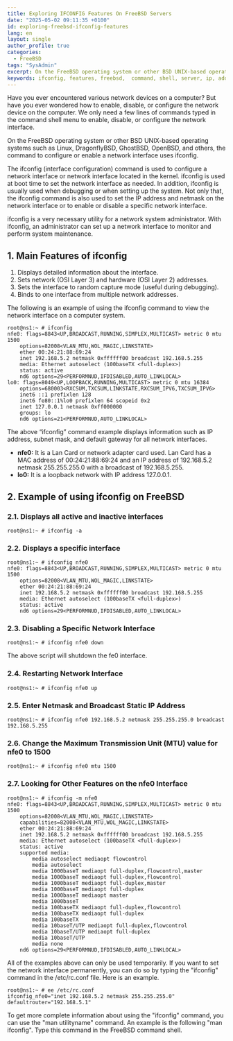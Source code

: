 ```yaml
---
title: Exploring IFCONFIG Features On FreeBSD Servers
date: "2025-05-02 09:11:35 +0100"
id: exploring-freebsd-ifconfig-features
lang: en
layout: single
author_profile: true
categories:
  - FreeBSD
tags: "SysAdmin"
excerpt: On the FreeBSD operating system or other BSD UNIX-based operating systems such as Linux, DragonflyBSD, GhostBSD, OpenBSD, and others, the command to configure or enable a network interface uses ifconfig
keywords: ifconfig, features, freebsd,  command, shell, server, ip, address, network, land, card, interface
---
```


Have you ever encountered various network devices on a computer? But have you ever wondered how to enable, disable, or configure the network device on the computer. We only need a few lines of commands typed in the command shell menu to enable, disable, or configure the network interface.

On the FreeBSD operating system or other BSD UNIX-based operating systems such as Linux, DragonflyBSD, GhostBSD, OpenBSD, and others, the command to configure or enable a network interface uses ifconfig.

The ifconfig (interface configuration) command is used to configure a network interface or network interface located in the kernel. ifconfig is used at boot time to set the network interface as needed. In addition, ifconfig is usually used when debugging or when setting up the system. Not only that, the ifconfig command is also used to set the IP address and netmask on the network interface or to enable or disable a specific network interface.

ifconfig is a very necessary utility for a network system administrator. With ifconfig, an administrator can set up a network interface to monitor and perform system maintenance.

## 1. Main Features of ifconfig
1. Displays detailed information about the interface.
2. Sets network (OSI Layer 3) and hardware (OSI Layer 2) addresses.
3. Sets the interface to random capture mode (useful during debugging).
4. Binds to one interface from multiple network addresses.

The following is an example of using the ifconfig command to view the network interface on a computer system.

```
root@ns1:~ # ifconfig
nfe0: flags=8843<UP,BROADCAST,RUNNING,SIMPLEX,MULTICAST> metric 0 mtu 1500
	options=82008<VLAN_MTU,WOL_MAGIC,LINKSTATE>
	ether 00:24:21:88:69:24
	inet 192.168.5.2 netmask 0xffffff00 broadcast 192.168.5.255
	media: Ethernet autoselect (100baseTX <full-duplex>)
	status: active
	nd6 options=29<PERFORMNUD,IFDISABLED,AUTO_LINKLOCAL>
lo0: flags=8049<UP,LOOPBACK,RUNNING,MULTICAST> metric 0 mtu 16384
	options=680003<RXCSUM,TXCSUM,LINKSTATE,RXCSUM_IPV6,TXCSUM_IPV6>
	inet6 ::1 prefixlen 128
	inet6 fe80::1%lo0 prefixlen 64 scopeid 0x2
	inet 127.0.0.1 netmask 0xff000000
	groups: lo
	nd6 options=21<PERFORMNUD,AUTO_LINKLOCAL>
```

The above “ifconfig” command example displays information such as IP address, subnet mask, and default gateway for all network interfaces.

- **nfe0:** It is a Lan Card or network adapter card used. Lan Card has a MAC address of 00:24:21:88:69:24 and an IP address of 192.168.5.2 netmask 255.255.255.0 with a broadcast of 192.168.5.255.
- **lo0:** It is a loopback network with IP address 127.0.0.1.


## 2. Example of using ifconfig on FreeBSD
### 2.1. Displays all active and inactive interfaces

```
root@ns1:~ # ifconfig -a
```

### 2.2. Displays a specific interface

```
root@ns1:~ # ifconfig nfe0
nfe0: flags=8843<UP,BROADCAST,RUNNING,SIMPLEX,MULTICAST> metric 0 mtu 1500
	options=82008<VLAN_MTU,WOL_MAGIC,LINKSTATE>
	ether 00:24:21:88:69:24
	inet 192.168.5.2 netmask 0xffffff00 broadcast 192.168.5.255
	media: Ethernet autoselect (100baseTX <full-duplex>)
	status: active
	nd6 options=29<PERFORMNUD,IFDISABLED,AUTO_LINKLOCAL>
```


### 2.3. Disabling a Specific Network Interface

```
root@ns1:~ # ifconfig nfe0 down
```

The above script will shutdown the fe0 interface.

### 2.4. Restarting Network Interface
```
root@ns1:~ # ifconfig nfe0 up
```

### 2.5. Enter Netmask and Broadcast Static IP Address
```
root@ns1:~ # ifconfig nfe0 192.168.5.2 netmask 255.255.255.0 broadcast 192.168.5.255
```
### 2.6. Change the Maximum Transmission Unit (MTU) value for nfe0 to 1500
```
root@ns1:~ # ifconfig nfe0 mtu 1500
```

### 2.7. Looking for Other Features on the nfe0 Interface
```
root@ns1:~ # ifconfig -m nfe0
nfe0: flags=8843<UP,BROADCAST,RUNNING,SIMPLEX,MULTICAST> metric 0 mtu 1500
	options=82008<VLAN_MTU,WOL_MAGIC,LINKSTATE>
	capabilities=82008<VLAN_MTU,WOL_MAGIC,LINKSTATE>
	ether 00:24:21:88:69:24
	inet 192.168.5.2 netmask 0xffffff00 broadcast 192.168.5.255
	media: Ethernet autoselect (100baseTX <full-duplex>)
	status: active
	supported media:
		media autoselect mediaopt flowcontrol
		media autoselect
		media 1000baseT mediaopt full-duplex,flowcontrol,master
		media 1000baseT mediaopt full-duplex,flowcontrol
		media 1000baseT mediaopt full-duplex,master
		media 1000baseT mediaopt full-duplex
		media 1000baseT mediaopt master
		media 1000baseT
		media 100baseTX mediaopt full-duplex,flowcontrol
		media 100baseTX mediaopt full-duplex
		media 100baseTX
		media 10baseT/UTP mediaopt full-duplex,flowcontrol
		media 10baseT/UTP mediaopt full-duplex
		media 10baseT/UTP
		media none
	nd6 options=29<PERFORMNUD,IFDISABLED,AUTO_LINKLOCAL>
```
All of the examples above can only be used temporarily. If you want to set the network interface permanently, you can do so by typing the "ifconfig" command in the /etc/rc.conf file. Here is an example.

```
root@ns1:~ # ee /etc/rc.conf
ifconfig_nfe0="inet 192.168.5.2 netmask 255.255.255.0"
defaultrouter="192.168.5.1"
```

To get more complete information about using the "ifconfig" command, you can use the "man utilityname" command. An example is the following "man ifconfig". Type this command in the FreeBSD command shell.
